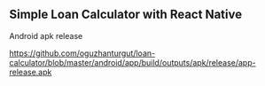 ## Simple Loan Calculator with React Native

Android apk release

https://github.com/oguzhanturgut/loan-calculator/blob/master/android/app/build/outputs/apk/release/app-release.apk
